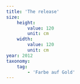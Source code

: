 ```yaml
---
title: 'The release'
size:
    height:
        value: 120
        unit: cm
    width:
        value: 120
        unit: cm
year: 2012
taxonomy:
    tag:
        - 'Farbe auf Gold'
---
```

